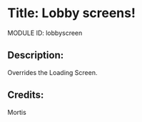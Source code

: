# Title: Lobby screens!

MODULE ID: lobbyscreen

## Description:

Overrides the Loading Screen.

## Credits:
Mortis
